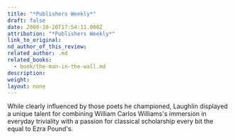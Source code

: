 ```yaml
---
title: "*Publishers Weekly*"
draft: false
date: 2000-10-20T17:54:11.000Z
attribution: "*Publishers Weekly*"
link_to_original:
nd_author_of_this_review:
related_author: .md
related_books:
  - book/the-man-in-the-wall.md
description:
weight:
layout: none
---
```

While clearly influenced by those poets he championed, Laughlin displayed a unique talent for combining William Carlos Williams's immersion in everyday triviality with a passion for classical scholarship every bit the equal to Ezra Pound's.


